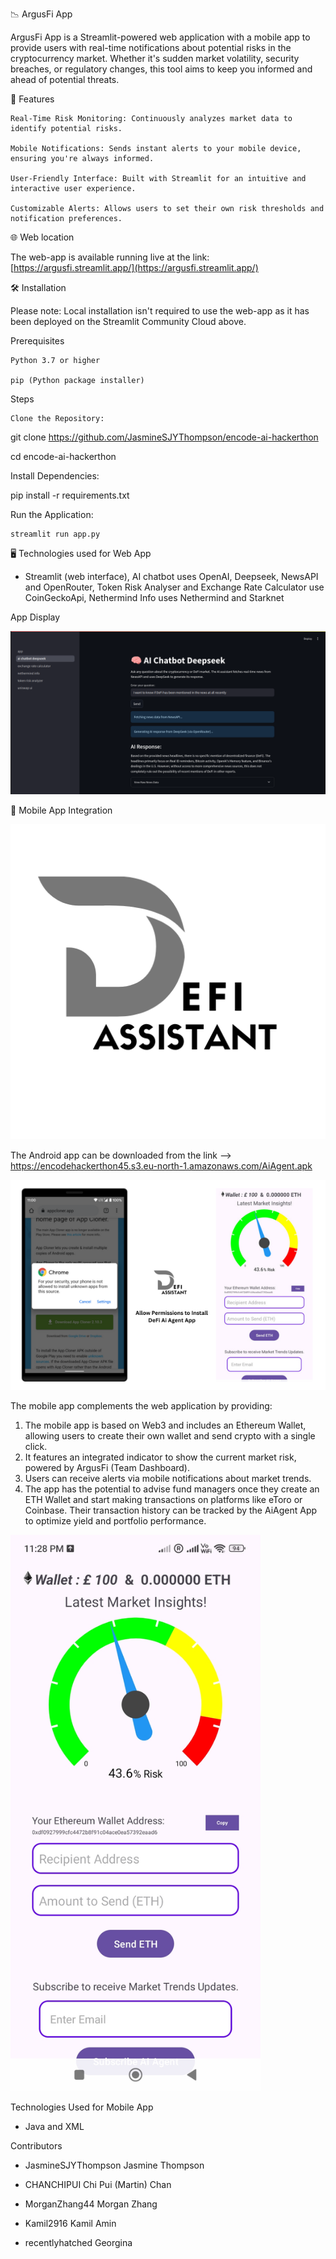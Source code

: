 📉 ArgusFi App

ArgusFi App is a Streamlit-powered web application with a mobile app to provide users with real-time notifications about potential risks in the cryptocurrency market. Whether it's sudden market volatility, security breaches, or regulatory changes, this tool aims to keep you informed and ahead of potential threats.

🚀 Features

    Real-Time Risk Monitoring: Continuously analyzes market data to identify potential risks.

    Mobile Notifications: Sends instant alerts to your mobile device, ensuring you're always informed.

    User-Friendly Interface: Built with Streamlit for an intuitive and interactive user experience.

    Customizable Alerts: Allows users to set their own risk thresholds and notification preferences.

🌐 Web location

The web-app is available running live at the link: [https://argusfi.streamlit.app/](https://argusfi.streamlit.app/)

🛠️ Installation

Please note: Local installation isn't required to use the web-app as it has been deployed on the Streamlit Community Cloud above.

Prerequisites

    Python 3.7 or higher

    pip (Python package installer)

Steps

    Clone the Repository:

git clone https://github.com/JasmineSJYThompson/encode-ai-hackerthon

cd encode-ai-hackerthon

Install Dependencies:

pip install -r requirements.txt

Run the Application:

    streamlit run app.py

🖥️ Technologies used for Web App

- Streamlit (web interface), AI chatbot uses OpenAI, Deepseek, NewsAPI and OpenRouter, Token Risk Analyser and Exchange Rate Calculator use CoinGeckoApi, Nethermind Info uses Nethermind and Starknet

App Display

![Screenshot2](images/screenshot2.png)
        
📱 Mobile App Integration

![AIAgent](images/AiAgent.png)

The Android app can be downloaded from the link --> https://encodehackerthon45.s3.eu-north-1.amazonaws.com/AiAgent.apk

![Instructions](images/installation_instruction.png)

The mobile app complements the web application by providing:

1. The mobile app is based on Web3 and includes an Ethereum Wallet, allowing users to create their own wallet and send crypto with a single click.
2. It features an integrated indicator to show the current market risk, powered by ArgusFi (Team Dashboard).
3. Users can receive alerts via mobile notifications about market trends.
4. The app has the potential to advise fund managers once they create an ETH Wallet and start making transactions on platforms like eToro or Coinbase. Their transaction history can be tracked by the AiAgent App to optimize yield and portfolio performance.

<img src="images/screen.jpg" width="400" />

Technologies Used for Mobile App

- Java and XML

Contributors

- JasmineSJYThompson Jasmine Thompson

- CHANCHIPUI Chi Pui (Martin) Chan

- MorganZhang44 Morgan Zhang

- Kamil2916 Kamil Amin

- recentlyhatched Georgina
